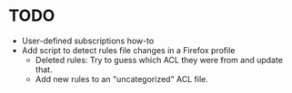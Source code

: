 ﻿TODO
====

* User-defined subscriptions how-to
* Add script to detect rules file changes in a Firefox profile
  * Deleted rules: Try to guess which ACL they were from and update that.
  * Add new rules to an "uncategorized" ACL file.



